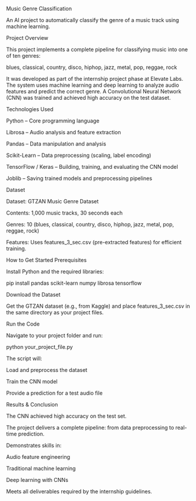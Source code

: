 Music Genre Classification

An AI project to automatically classify the genre of a music track using machine learning.

Project Overview

This project implements a complete pipeline for classifying music into one of ten genres:

blues, classical, country, disco, hiphop, jazz, metal, pop, reggae, rock

It was developed as part of the internship project phase at Elevate Labs.
The system uses machine learning and deep learning to analyze audio features and predict the correct genre.
A Convolutional Neural Network (CNN) was trained and achieved high accuracy on the test dataset.

Technologies Used

Python – Core programming language

Librosa – Audio analysis and feature extraction

Pandas – Data manipulation and analysis

Scikit-Learn – Data preprocessing (scaling, label encoding)

TensorFlow / Keras – Building, training, and evaluating the CNN model

Joblib – Saving trained models and preprocessing pipelines

Dataset

Dataset: GTZAN Music Genre Dataset

Contents: 1,000 music tracks, 30 seconds each

Genres: 10 (blues, classical, country, disco, hiphop, jazz, metal, pop, reggae, rock)

Features: Uses features_3_sec.csv (pre-extracted features) for efficient training.

How to Get Started
Prerequisites

Install Python and the required libraries:

pip install pandas scikit-learn numpy librosa tensorflow

Download the Dataset

Get the GTZAN dataset (e.g., from Kaggle) and place
features_3_sec.csv in the same directory as your project files.

Run the Code

Navigate to your project folder and run:

python your_project_file.py


The script will:

Load and preprocess the dataset

Train the CNN model

Provide a prediction for a test audio file

Results & Conclusion

The CNN achieved high accuracy on the test set.

The project delivers a complete pipeline: from data preprocessing to real-time prediction.

Demonstrates skills in:

Audio feature engineering

Traditional machine learning

Deep learning with CNNs

Meets all deliverables required by the internship guidelines.
